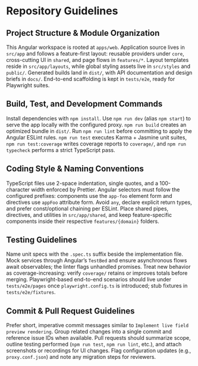# Repository Guidelines

## Project Structure & Module Organization
This Angular workspace is rooted at `apps/web`. Application source lives in `src/app` and follows a feature-first layout: reusable providers under `core`, cross-cutting UI in `shared`, and page flows in `features/*`. Layout templates reside in `src/app/layouts`, while global styling assets live in `src/styles` and `public/`. Generated builds land in `dist/`, with API documentation and design briefs in `docs/`. End-to-end scaffolding is kept in `tests/e2e`, ready for Playwright suites.

## Build, Test, and Development Commands
Install dependencies with `npm install`. Use `npm run dev` (alias `npm start`) to serve the app locally with the configured proxy. `npm run build` creates an optimized bundle in `dist/`. Run `npm run lint` before committing to apply the Angular ESLint rules. `npm run test` executes Karma + Jasmine unit suites, `npm run test:coverage` writes coverage reports to `coverage/`, and `npm run typecheck` performs a strict TypeScript pass.

## Coding Style & Naming Conventions
TypeScript files use 2-space indentation, single quotes, and a 100-character width enforced by Prettier. Angular selectors must follow the configured prefixes: components use the `app-foo` element form and directives use `appFoo` attribute form. Avoid `any`, declare explicit return types, and prefer const/optional chaining per ESLint. Place shared pipes, directives, and utilities in `src/app/shared`, and keep feature-specific components inside their respective `features/{domain}` folders.

## Testing Guidelines
Name unit specs with the `.spec.ts` suffix beside the implementation file. Mock services through Angular’s `TestBed` and ensure asynchronous flows await observables; the linter flags unhandled promises. Treat new behavior as coverage-increasing: verify `coverage/` retains or improves totals before merging. Playwright-based end-to-end scenarios should live under `tests/e2e/pages` once `playwright.config.ts` is introduced; stub fixtures in `tests/e2e/fixtures`.

## Commit & Pull Request Guidelines
Prefer short, imperative commit messages similar to `Implement live field preview rendering`. Group related changes into a single commit and reference issue IDs when available. Pull requests should summarize scope, outline testing performed (`npm run test`, `npm run lint`, etc.), and attach screenshots or recordings for UI changes. Flag configuration updates (e.g., `proxy.conf.json`) and note any migration steps for reviewers.

